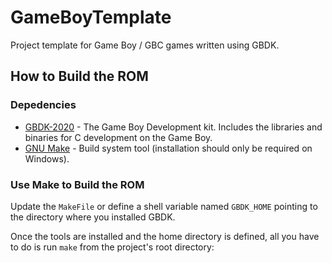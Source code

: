 # GameBoyTemplate
Project template for Game Boy / GBC games written using GBDK.

## How to Build the ROM

### Depedencies
* [GBDK-2020](https://github.com/gbdk-2020/gbdk-2020) - The Game Boy Development
  kit. Includes the libraries and binaries for C development on the Game Boy.
* [GNU Make](https://gnuwin32.sourceforge.net/packages/make.htm) - Build system
tool (installation should only be required on Windows).

### Use Make to Build the ROM
Update the `MakeFile` or define a shell variable named `GBDK_HOME` pointing to
the directory where you installed GBDK.

Once the tools are installed and the home directory is defined, all you have
to do is run `make` from the project's root directory:
